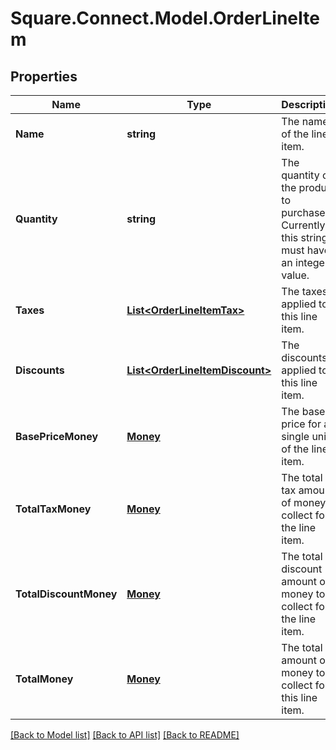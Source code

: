# Square.Connect.Model.OrderLineItem
## Properties

Name | Type | Description | Notes
------------ | ------------- | ------------- | -------------
**Name** | **string** | The name of the line item. | [optional] 
**Quantity** | **string** | The quantity of the product to purchase. Currently, this string must have an integer value. | [optional] 
**Taxes** | [**List&lt;OrderLineItemTax&gt;**](OrderLineItemTax.md) | The taxes applied to this line item. | [optional] 
**Discounts** | [**List&lt;OrderLineItemDiscount&gt;**](OrderLineItemDiscount.md) | The discounts applied to this line item. | [optional] 
**BasePriceMoney** | [**Money**](Money.md) | The base price for a single unit of the line item. | [optional] 
**TotalTaxMoney** | [**Money**](Money.md) | The total tax amount of money to collect for the line item. | [optional] 
**TotalDiscountMoney** | [**Money**](Money.md) | The total discount amount of money to collect for the line item. | [optional] 
**TotalMoney** | [**Money**](Money.md) | The total amount of money to collect for this line item. | [optional] 



[[Back to Model list]](../README.md#documentation-for-models) [[Back to API list]](../README.md#documentation-for-api-endpoints) [[Back to README]](../README.md)

